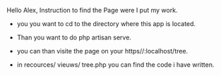 Hello  Alex,
Instruction to find the Page were I put my work.
- you you want to cd to the directory where this app is located.

- Than you want to do php artisan serve.

- you can than visite the page on your https//:localhost/tree.

- in recources/ vieuws/ tree.php you can find the code i have written.